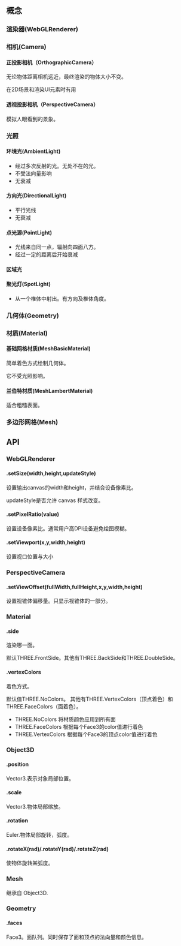 ## 概念
### 渲染器(WebGLRenderer)

### 相机(Camera)
#### 正投影相机（OrthographicCamera）
无论物体距离相机远近，最终渲染的物体大小不变。

在2D场景和渲染UI元素时有用

#### 透视投影相机（PerspectiveCamera）
模拟人眼看到的景象。

### 光照
#### 环境光(AmbientLight)
* 经过多次反射的光。无处不在的光。
* 不受法向量影响
* 无衰减

#### 方向光(DirectionalLight)
* 平行光线
* 无衰减

#### 点光源(PointLight)
* 光线来自同一点，辐射向四面八方。
* 经过一定的距离后开始衰减

#### 区域光

#### 聚光灯(SpotLight)
* 从一个椎体中射出。有方向及椎体角度。

### 几何体(Geometry)

### 材质(Material)
#### 基础网格材质(MeshBasicMaterial)
简单着色方式绘制几何体。

它不受光照影响。

#### 兰伯特材质(MeshLambertMaterial)
适合粗糙表面。

### 多边形网格(Mesh)

## API
### WebGLRenderer
#### .setSize(width,height,updateStyle)
设置输出canvas的width和height，并结合设备像素比。

updateStyle是否允许 canvas 样式改变。

#### .setPixelRatio(value)
设置设备像素比。通常用户高DPI设备避免绘图模糊。

#### .setViewport(x,y,width,height)
设置视口位置与大小

### PerspectiveCamera
#### .setViewOffset(fullWidth,fullHeight,x,y,width,height)
设置视锥体偏移量。只显示视锥体的一部分。

### Material
#### .side
渲染哪一面。

默认THREE.FrontSide。其他有THREE.BackSide和THREE.DoubleSide。

#### .vertexColors
着色方式。

默认值THREE.NoColors。 其他有THREE.VertexColors（顶点着色）和 THREE.FaceColors（面着色）。
* THREE.NoColors 将材质颜色应用到所有面
* THREE.FaceColors 根据每个Face3的color值进行着色
* THREE.VertexColors 根据每个Face3的顶点color值进行着色

### Object3D
#### .position
Vector3.表示对象局部位置。

#### .scale
Vector3.物体局部缩放。

#### .rotation
Euler.物体局部旋转，弧度。

#### .rotateX(rad)/.rotateY(rad)/.rotateZ(rad)
使物体旋转某弧度。

### Mesh
继承自 Object3D.

### Geometry
#### .faces
Face3。面队列。同时保存了面和顶点的法向量和颜色信息。
